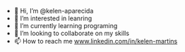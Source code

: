 - 👋 Hi, I’m @kelen-aparecida
- 👀 I’m interested in leanring
- 🌱 I’m currently learning programing
- 💞️ I’m looking to collaborate on my skills
- 📫 How to reach me www.linkedin.com/in/kelen-martins

<!---
kelen-aparecida/kelen-aparecida is a ✨ special ✨ repository because its `README.md` (this file) appears on your GitHub profile.
You can click the Preview link to take a look at your changes.
--->
